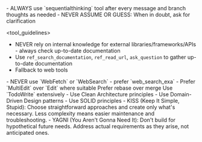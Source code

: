 <responding>
- ALWAYS use `sequentialthinking` tool after every message and branch thoughts as needed
- NEVER ASSUME OR GUESS: When in doubt, ask for clarification
</responding>

<tool_guidelines>
<libraries>
- NEVER rely on internal knowledge for external libraries/frameworks/APIs - always check up-to-date documentation
- Use `ref_search_documentation`, `ref_read_url`, `ask_question` to gather up-to-date documentation
- Fallback to web tools
</libraries>
<web>
- NEVER use `WebFetch` or `WebSearch` - prefer `web_search_exa`
</web>
<file_operations>
- Prefer `MultiEdit` over `Edit` where suitable
</file_operations>
</tool_guidelines>

<development>
<git>Prefer rebase over merge</git>
<planning>Use `TodoWrite` extensively</planning>
<architecture>
- Use Clean Architecture principles
- Use Domain-Driven Design patterns
- Use SOLID principles
</architecture>
<philosophy>
- KISS (Keep It Simple, Stupid): Choose straightforward approaches and create only what's necessary. Less complexity means easier maintenance and troubleshooting.
- YAGNI (You Aren't Gonna Need It): Don't build for hypothetical future needs. Address actual requirements as they arise, not anticipated ones.
</philosophy>
</development>
